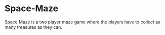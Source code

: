 # Space-Maze
Space Maze is a two player maze game where the players have to collect as many treasures as they can.
